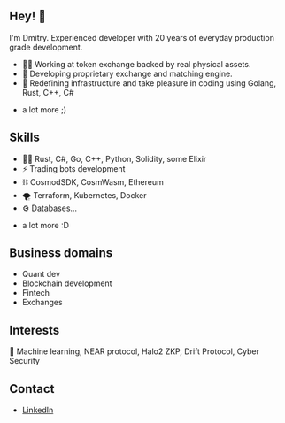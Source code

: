 ## Hey! 👋
I'm Dmitry. Experienced developer with 20 years of everyday production grade development.

- 👨‍💻 Working at token exchange backed by real physical assets. 
- 🧭 Developing proprietary exchange and matching engine.
- 🌱 Redefining infrastructure and take pleasure in coding using Golang, Rust, C++, C#
+ a lot more ;)

## Skills
- 👨‍💻 Rust, C#, Go, C++, Python, Solidity, some Elixir
- ⚡️ Trading bots development
- ⛓️ CosmodSDK, CosmWasm, Ethereum
- 🌪️ Terraform, Kubernetes, Docker
- ⚙️ Databases...
+ a lot more :D

## Business domains
- Quant dev
- Blockchain development
- Fintech
- Exchanges

## Interests
👀 Machine learning, NEAR protocol, Halo2 ZKP, Drift Protocol, Cyber Security

## Contact
- [LinkedIn](https://www.linkedin.com/in/ddyachkov)

<!---
Dmdv/Dmdv is a ✨ special ✨ repository because its `README.md` (this file) appears on your GitHub profile.
You can click the Preview link to take a look at your changes.
--->
